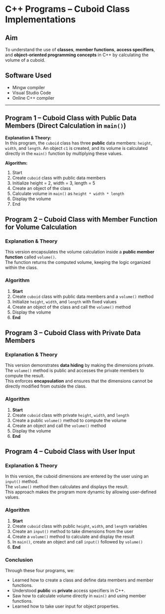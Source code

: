 # C++ Programs – Cuboid Class Implementations

## Aim
To understand the use of **classes**, **member functions**, **access specifiers**, and **object-oriented programming concepts** in C++ by calculating the volume of a cuboid.

## Software Used
- Mingw compiler  
- Visual Studio Code  
- Online C++ compiler  

---

## Program 1 – Cuboid Class with Public Data Members (Direct Calculation in `main()`)

**Explanation & Theory:**  
In this program, the `cuboid` class has three **public** data members: `height`, `width`, and `length`. An object `c1` is created, and its volume is calculated directly in the `main()` function by multiplying these values.

**Algorithm:**
1. Start  
2. Create `cuboid` class with public data members  
3. Initialize height = 2, width = 3, length = 5  
4. Create an object of the class  
5. Calculate volume in `main()` as `height * width * length`  
6. Display the volume  
7. End  

## Program 2 – Cuboid Class with Member Function for Volume Calculation

### Explanation & Theory
This version encapsulates the volume calculation inside a **public member function** called `volume()`.  
The function returns the computed volume, keeping the logic organized within the class.

### Algorithm
1. **Start**  
2. Create `cuboid` class with public data members and a `volume()` method  
3. Initialize `height`, `width`, and `length` with fixed values  
4. Create an object of the class and call the `volume()` method  
5. Display the volume  
6. **End**

## Program 3 – Cuboid Class with Private Data Members

### Explanation & Theory
This version demonstrates **data hiding** by making the dimensions private.  
The `volume()` method is public and accesses the private members to compute the result.  
This enforces **encapsulation** and ensures that the dimensions cannot be directly modified from outside the class.

### Algorithm
1. **Start**  
2. Create `cuboid` class with private `height`, `width`, and `length`  
3. Create a public `volume()` method to compute the volume  
4. Create an object and call the `volume()` method  
5. Display the volume  
6. **End**

## Program 4 – Cuboid Class with User Input

### Explanation & Theory
In this version, the cuboid dimensions are entered by the user using an `input()` method.  
The `volume()` method then calculates and displays the result.  
This approach makes the program more dynamic by allowing user-defined values.

### Algorithm
1. **Start**  
2. Create `cuboid` class with public `height`, `width`, and `length` variables  
3. Create an `input()` method to take dimensions from the user  
4. Create a `volume()` method to calculate and display the result  
5. In `main()`, create an object and call `input()` followed by `volume()`  
6. **End**

### Conclusion
Through these four programs, we:  

- Learned how to create a class and define data members and member functions.  
- Understood **public** vs **private** access specifiers in C++.  
- Saw how to calculate volume directly in `main()` and using member functions.  
- Learned how to take user input for object properties.

